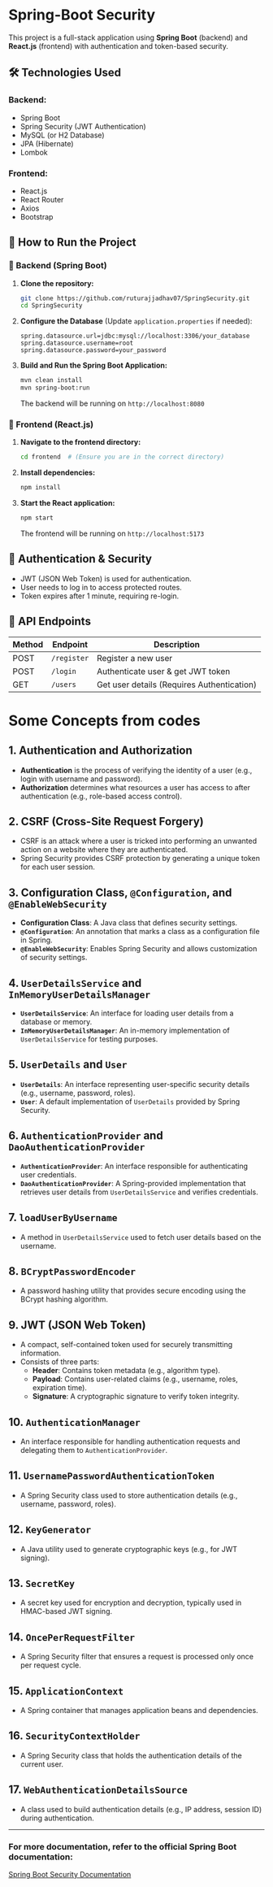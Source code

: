 # Spring-Boot Security
This project is a full-stack application using **Spring Boot** (backend) and **React.js** (frontend) with authentication and token-based security.

## 🛠️ Technologies Used
### Backend:
- Spring Boot
- Spring Security (JWT Authentication)
- MySQL (or H2 Database)
- JPA (Hibernate)
- Lombok

### Frontend:
- React.js
- React Router
- Axios
- Bootstrap

## 🚀 How to Run the Project

### 🔹 Backend (Spring Boot)
1. **Clone the repository:**
   ```sh
   git clone https://github.com/ruturajjadhav07/SpringSecurity.git
   cd SpringSecurity
   ```
2. **Configure the Database** (Update `application.properties` if needed):
   ```properties
   spring.datasource.url=jdbc:mysql://localhost:3306/your_database
   spring.datasource.username=root
   spring.datasource.password=your_password
   ```
3. **Build and Run the Spring Boot Application:**
   ```sh
   mvn clean install
   mvn spring-boot:run
   ```
   The backend will be running on `http://localhost:8080`

### 🔹 Frontend (React.js)
1. **Navigate to the frontend directory:**
   ```sh
   cd frontend  # (Ensure you are in the correct directory)
   ```
2. **Install dependencies:**
   ```sh
   npm install
   ```
3. **Start the React application:**
   ```sh
   npm start
   ```
   The frontend will be running on `http://localhost:5173`

## 🔐 Authentication & Security
- JWT (JSON Web Token) is used for authentication.
- User needs to log in to access protected routes.
- Token expires after 1 minute, requiring re-login.

## 📄 API Endpoints
| Method | Endpoint       | Description              |
|--------|--------------|--------------------------|
| POST   | `/register`  | Register a new user      |
| POST   | `/login`     | Authenticate user & get JWT token |
| GET    | `/users`     | Get user details (Requires Authentication) |


# Some Concepts from codes
## 1. Authentication and Authorization
- **Authentication** is the process of verifying the identity of a user (e.g., login with username and password).
- **Authorization** determines what resources a user has access to after authentication (e.g., role-based access control).

## 2. CSRF (Cross-Site Request Forgery)
- CSRF is an attack where a user is tricked into performing an unwanted action on a website where they are authenticated.
- Spring Security provides CSRF protection by generating a unique token for each user session.

## 3. Configuration Class, `@Configuration`, and `@EnableWebSecurity`
- **Configuration Class**: A Java class that defines security settings.
- **`@Configuration`**: An annotation that marks a class as a configuration file in Spring.
- **`@EnableWebSecurity`**: Enables Spring Security and allows customization of security settings.

## 4. `UserDetailsService` and `InMemoryUserDetailsManager`
- **`UserDetailsService`**: An interface for loading user details from a database or memory.
- **`InMemoryUserDetailsManager`**: An in-memory implementation of `UserDetailsService` for testing purposes.

## 5. `UserDetails` and `User`
- **`UserDetails`**: An interface representing user-specific security details (e.g., username, password, roles).
- **`User`**: A default implementation of `UserDetails` provided by Spring Security.

## 6. `AuthenticationProvider` and `DaoAuthenticationProvider`
- **`AuthenticationProvider`**: An interface responsible for authenticating user credentials.
- **`DaoAuthenticationProvider`**: A Spring-provided implementation that retrieves user details from `UserDetailsService` and verifies credentials.

## 7. `loadUserByUsername`
- A method in `UserDetailsService` used to fetch user details based on the username.

## 8. `BCryptPasswordEncoder`
- A password hashing utility that provides secure encoding using the BCrypt hashing algorithm.

## 9. JWT (JSON Web Token)
- A compact, self-contained token used for securely transmitting information.
- Consists of three parts:
  - **Header**: Contains token metadata (e.g., algorithm type).
  - **Payload**: Contains user-related claims (e.g., username, roles, expiration time).
  - **Signature**: A cryptographic signature to verify token integrity.

## 10. `AuthenticationManager`
- An interface responsible for handling authentication requests and delegating them to `AuthenticationProvider`.

## 11. `UsernamePasswordAuthenticationToken`
- A Spring Security class used to store authentication details (e.g., username, password, roles).

## 12. `KeyGenerator`
- A Java utility used to generate cryptographic keys (e.g., for JWT signing).

## 13. `SecretKey`
- A secret key used for encryption and decryption, typically used in HMAC-based JWT signing.

## 14. `OncePerRequestFilter`
- A Spring Security filter that ensures a request is processed only once per request cycle.

## 15. `ApplicationContext`
- A Spring container that manages application beans and dependencies.

## 16. `SecurityContextHolder`
- A Spring Security class that holds the authentication details of the current user.

## 17. `WebAuthenticationDetailsSource`
- A class used to build authentication details (e.g., IP address, session ID) during authentication.

--- 
### For more documentation, refer to the official Spring Boot documentation:
[Spring Boot Security Documentation](https://docs.spring.io/spring-security/site/docs/current/reference/html5/)

